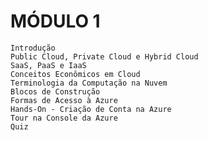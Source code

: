 # MÓDULO 1

    Introdução
    Public Cloud, Private Cloud e Hybrid Cloud
    SaaS, PaaS e IaaS
    Conceitos Econômicos em Cloud
    Terminologia da Computação na Nuvem
    Blocos de Construção
    Formas de Acesso à Azure
    Hands-On - Criação de Conta na Azure
    Tour na Console da Azure
    Quiz

